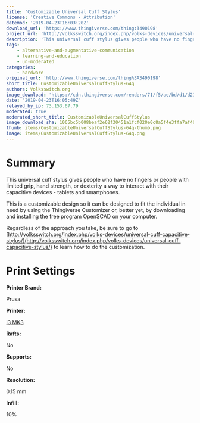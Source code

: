 ```yaml
---
title: 'Customizable Universal Cuff Stylus'
license: 'Creative Commons - Attribution'
datemod: '2019-04-23T16:03:20Z'
download_url: 'https://www.thingiverse.com/thing:3490198'
project_url: 'http://volksswitch.org/index.php/volks-devices/universal-cuff-capacitive-stylus/'
description: 'This universal cuff stylus gives people who have no fingers or people with limited grip, hand strength, or dexterity a way to interact with their capacitive devices - tablets and smartphones.'
tags:
    - alternative-and-augmentative-communication
    - learning-and-education
    - un-moderated
categories:
    - hardware
original_url: 'http://www.thingiverse.com/thing%3A3490198'
short_title: CustomizableUniversalCuffStylus-64q
authors: Volksswitch.org
image_download: 'https://cdn.thingiverse.com/renders/71/f5/ae/bd/d1/d21a8f742105d1c93d153f7041289394_preview_featured.JPG'
date: '2019-04-23T16:05:49Z'
relayed_by_ip: 73.153.67.79
moderated: true
moderated_short_title: CustomizableUniversalCuffStylus
image_download_sha: 1065bc5b008beaf2e62f30451a1fcf020e0c8a5f4e3ffa7af4b627d59af17f8a
thumb: items/CustomizableUniversalCuffStylus-64q-thumb.png
image: items/CustomizableUniversalCuffStylus-64q.png
---
```

# Summary

<div>

This universal cuff stylus gives people who have no fingers or people with limited grip, hand strength, or dexterity a way to interact with their capacitive devices - tablets and smartphones.

This is a customizable design so it can be designed to fit the individual in need by using the Thingiverse Customizer or, better yet, by downloading and installing the free program OpenSCAD on your computer.

Regardless of the approach you take, be sure to go to [http://volksswitch.org/index.php/volks-devices/universal-cuff-capacitive-stylus/](http://volksswitch.org/index.php/volks-devices/universal-cuff-capacitive-stylus/) to learn how to do the customization.

</div>

# Print Settings

**Printer Brand:**

<div>

Prusa

</div>

**Printer:**

<div>

[i3 MK3](http://amzn.to/2rqZ6Uo)

</div>

**Rafts:**

<div>

No

</div>

**Supports:**

<div>

No

</div>

**Resolution:**

<div>

0.15 mm

</div>

**Infill:**

<div>

10%

</div>
